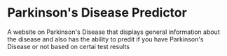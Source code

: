 # Parkinson's Disease Predictor
A website on Parkinson's Disease that displays general information about the disease and also has the ability to predit if you have Parkinson's Disease or 
not based on certai test results
